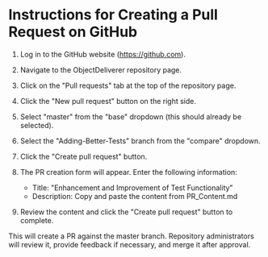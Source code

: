 # Instructions for Creating a Pull Request on GitHub

1. Log in to the GitHub website (https://github.com).

2. Navigate to the ObjectDeliverer repository page.

3. Click on the "Pull requests" tab at the top of the repository page.

4. Click the "New pull request" button on the right side.

5. Select "master" from the "base" dropdown (this should already be selected).

6. Select the "Adding-Better-Tests" branch from the "compare" dropdown.

7. Click the "Create pull request" button.

8. The PR creation form will appear. Enter the following information:
   - Title: "Enhancement and Improvement of Test Functionality"
   - Description: Copy and paste the content from PR_Content.md

9. Review the content and click the "Create pull request" button to complete.

This will create a PR against the master branch. Repository administrators will review it, provide feedback if necessary, and merge it after approval.